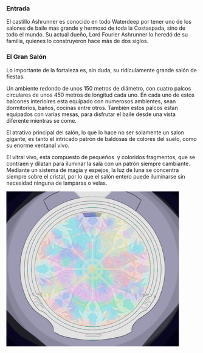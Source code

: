 ### Entrada
El castillo Ashrunner es conocido en todo Waterdeep por tener uno de los salones de baile mas grande y hermoso de toda la Costaspada, sino de todo el mundo. Su actual dueño, Lord Fourier Ashrunner lo heredó de su familia, quienes lo construyeron hace más de dos siglos.

### El Gran Salón
Lo importante de la fortaleza es, sin duda, su ridículamente grande salón de fiestas. 

Un ambiente redondo de unos 150 metros de diámetro, con cuatro palcos circulares de unos 450 metros de longitud cada uno. En cada uno de estos balcones interioires esta equipado con numerosos ambientes, sean dormitorios, baños, cocinas entre otros. También estos palcos estan equipados con varias mesas, para disfrutar el baile desde una vista diferente mientras se come.

El atrativo principal del salón, lo que lo hace no ser solamente un salon gigante, es tanto el intricado patrón de baldosas de colores del suelo, como su enorme ventanal vivo.

El vitral vivo, esta compuesto de pequeños  y coloridos fragmentos, que se contraen y dilatan para iluminar la sala con un patrón siempre cambiante. Mediante un sistema de magia y espejos, la luz de luna se concentra siempre sobre el cristal, por lo que el salón entero puede iluminarse sin necesidad ninguna de lamparas o velas.

<img src="img/FortAshrunnerLight.jpg" alt="Salón Ashrunner" style="width: 90%;">